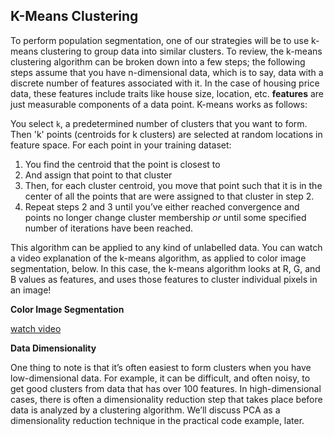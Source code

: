K-Means Clustering
---

To perform population segmentation, one of our strategies will be to use k-means clustering to group data into similar clusters. To review, the k-means clustering algorithm can be broken down into a few steps; the following steps assume that you have n-dimensional data, which is to say, data with a discrete number of features associated with it. In the case of housing price data, these features include traits like house size, location, etc. **features** are just measurable components of a data point. K-means works as follows:

You select `k`, a predetermined number of clusters that you want to form. Then 'k' points (centroids for k clusters) are selected at random locations in feature space. For each point in your training dataset:

1. You find the centroid that the point is closest to
2. And assign that point to that cluster
3. Then, for each cluster centroid, you move that point such that it is in the center of all the points that are were assigned to that cluster in step 2.
4. Repeat steps 2 and 3 until you’ve either reached convergence and points no longer change cluster membership _or_ until some specified number of iterations have been reached.

This algorithm can be applied to any kind of unlabelled data. You can watch a video explanation of the k-means algorithm, as applied to color image segmentation, below. In this case, the k-means algorithm looks at R, G, and B values as features, and uses those features to cluster individual pixels in an image!

**Color Image Segmentation**

[watch video](https://www.youtube.com/watch?v=Cf_LSDCEBzk)

**Data Dimensionality**

One thing to note is that it’s often easiest to form clusters when you have low-dimensional data. For example, it can be difficult, and often noisy, to get good clusters from data that has over 100 features. In high-dimensional cases, there is often a dimensionality reduction step that takes place before data is analyzed by a clustering algorithm. We’ll discuss PCA as a dimensionality reduction technique in the practical code example, later.
